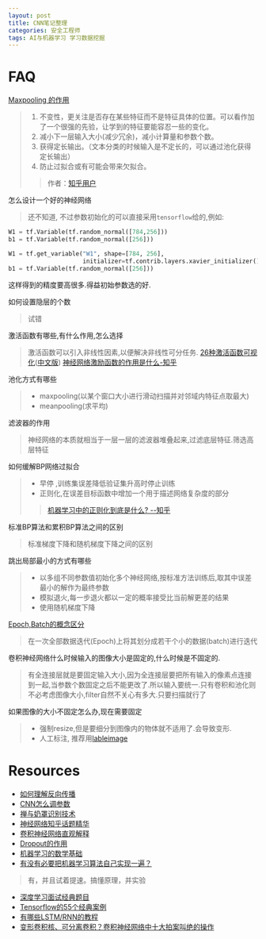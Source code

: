 ```yaml
---
layout: post
title: CNN笔记整理
categories: 安全工程师
tags: AI与机器学习 学习数据挖掘
---
```


# FAQ

[Maxpooling 的作用](https://www.quora.com/What-is-max-pooling-in-convolutional-neural-networks)
> 1. 不变性，更关注是否存在某些特征而不是特征具体的位置。可以看作加了一个很强的先验，让学到的特征要能容忍一些的变化。
> 2. 减小下一层输入大小(减少冗余)，减小计算量和参数个数。
> 3. 获得定长输出。（文本分类的时候输入是不定长的，可以通过池化获得定长输出）
> 4. 防止过拟合或有可能会带来欠拟合。
>> 作者：[知乎用户](https://www.zhihu.com/question/36686900/answer/91714601)

怎么设计一个好的神经网络
> 还不知道, 不过参数初始化的可以直接采用`tensorflow`给的,例如:

```python
W1 = tf.Variable(tf.random_normal([784,256]))
b1 = tf.Variable(tf.random_normal([256]))

W1 = tf.get_variable("W1", shape=[784, 256],
                     initializer=tf.contrib.layers.xavier_initializer())
b1 = tf.Variable(tf.random_normal([256]))
```
这样得到的精度要高很多.得益初始参数选的好.

如何设置隐层的个数
> 试错

激活函数有哪些,有什么作用,怎么选择
> 激活函数可以引入非线性因素,以便解决非线性可分任务.
> [26种激活函数可视化](https://dashee87.github.io/data%20science/deep%20learning/visualising-activation-functions-in-neural-networks/)([中文版](https://www.jiqizhixin.com/articles/2017-10-10-3))
> [神经网络激励函数的作用是什么-知乎](https://www.zhihu.com/question/22334626)

池化方式有哪些
> * maxpooling(以某个窗口大小进行滑动扫描并对邻域内特征点取最大) 
> * meanpooling(求平均)

滤波器的作用
> 神经网络的本质就相当于一层一层的滤波器堆叠起来,过滤底层特征.筛选高层特征

如何缓解BP网络过拟合
> * 早停 ,训练集误差降低验证集升高时停止训练
> * 正则化,在误差目标函数中增加一个用于描述网络复杂度的部分
>> [机器学习中的正则化到底是什么? --知乎](https://www.zhihu.com/question/20924039)

标准BP算法和累积BP算法之间的区别
> 标准梯度下降和随机梯度下降之间的区别


跳出局部最小的方式有哪些

> * 以多组不同参数值初始化多个神经网络,按标准方法训练后,取其中误差最小的解作为最终参数
> * 模拟退火,每一步退火都以一定的概率接受比当前解更差的结果
> * 使用随机梯度下降

[Epoch,Batch的概念区分](https://stackoverflow.com/questions/4752626/epoch-vs-iteration-when-training-neural-networks)
> 在一次全部数据迭代(Epoch)上将其划分成若干个小的数据(batch)进行迭代

卷积神经网络什么时候输入的图像大小是固定的,什么时候是不固定的.
> 有全连接层就是要固定输入大小,因为全连接层要把所有输入的像素点连接到一起,当参数个数固定之后不能更改了.所以输入要统一.只有卷积和池化则不必考虑图像大小,filter自然不关心有多大.只要扫描就行了

如果图像的大小不固定怎么办,现在需要固定
> * 强制resize,但是要细分到图像内的物体就不适用了.会导致变形.
> * 人工标注, 推荐用[lableimage](https://github.com/tzutalin/labelImg)

# Resources

* [如何理解反向传播](https://www.zhihu.com/question/27239198?rf=24827633)
* [CNN怎么调参数](https://www.zhihu.com/question/27962483)
* [禅与奶罩识别技术](https://zhuanlan.zhihu.com/p/25774111)
* [神经网络知乎话题精华](https://www.zhihu.com/topic/20043586/top-answers)
* [卷积神经网络直观解释](https://www.zhihu.com/question/39022858/answer/81026163)
* [Dropout的作用](https://yq.aliyun.com/articles/68901) 
* [机器学习的数学基础](https://zhuanlan.zhihu.com/p/25197792)
* [有没有必要把机器学习算法自己实现一遍？](https://www.zhihu.com/question/36768514/answer/81937823)
> 有，并且试着提速。搞懂原理，并实验

* [深度学习面试经典题目](https://zhuanlan.zhihu.com/p/25005808)
* [Tensorflow的55个经典案例](https://zhuanlan.zhihu.com/p/27577246)
* [有哪些LSTM/RNN的教程](https://www.zhihu.com/question/29411132/answer/51515231)
* [变形卷积核、可分离卷积？卷积神经网络中十大拍案叫绝的操作](https://zhuanlan.zhihu.com/p/28749411)

